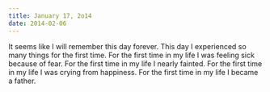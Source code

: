 ```yaml
---
title: January 17, 2o14
date: 2014-02-06
---
```


It seems like I will remember this day forever. This day I experienced so many things for the first time. For the first time in my life I was feeling sick because of fear. For the first time in my life I nearly fainted. For the first time in my life I was crying from happiness. For the first time in my life I became a father.
